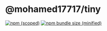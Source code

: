 # @mohamed17717/tiny

[![npm (scoped)](https://img.shields.io/npm/v/@mohamed17717/tiny.svg)](https://github.com/mohamed17717/tiny)
[![npm bundle size (minified)](https://img.shields.io/npm/v/@mohamed17717/tiny.svg)](https://github.com/mohamed17717/tiny)